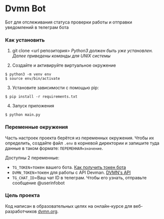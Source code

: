 # Dvmn Bot
Бот для отслеживания статуса проверки работы и отправки уведомлений в телеграм бота

### Как установить

1. git clone <url репозитория>
*Python3 должен быть уже установлен.*
*Далее приведены команды для UNIX системы*

2. Создайте и активируйте виртуальное окружение
```
$ python3 -m venv env
$ source env/bin/activate
```

3. Установите зависимости с помощью pip:
```
$ pip install -r requirements.txt
```
4. Запуск приложения
```
$ python main.py
```

### Переменные окружения

Часть настроек проекта берётся из переменных окружения. Чтобы их определить, создайте файл `.env` в корневой директории и запишите туда данные в таком формате: `ПЕРЕМЕННАЯ=значение`.

Доступны 2 переменные:
- `TG_TOKEN`=токен вашего бота. [Как получить токен бота](https://tlgrm.ru/docs/bots)
- `DVMN_TOKEN`=токен для работы с API Devman. [DVMN's API](https://dvmn.org/api/docs/)
- `TG_CHAT_ID`=Ваш чат ID в телеграм. Чтобы его узнать, отправьте сообщение @userinfobot

### Цель проекта

Код написан в образовательных целях на онлайн-курсе для веб-разработчиков [dvmn.org](https://dvmn.org/).
